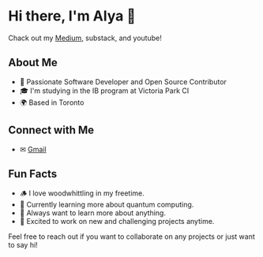 # Hi there, I'm Alya 👋
Chack out my [Medium](https://medium.com/@alya.saad), substack, and youtube!

## About Me

- 🌟 Passionate Software Developer and Open Source Contributor
- 🎓 I'm studying in the IB program at Victoria Park CI 
- 🌍 Based in Toronto

## Connect with Me

- ✉ [Gmail](mailto:3lya.sa3d@gmail.com)

## Fun Facts

- 🪵 I love woodwhittling in my freetime.
- 🌱 Currently learning more about quantum computing.
- 🧠 Always want to learn more about anything.
- 🚀 Excited to work on new and challenging projects anytime.

Feel free to reach out if you want to collaborate on any projects or just want to say hi!
